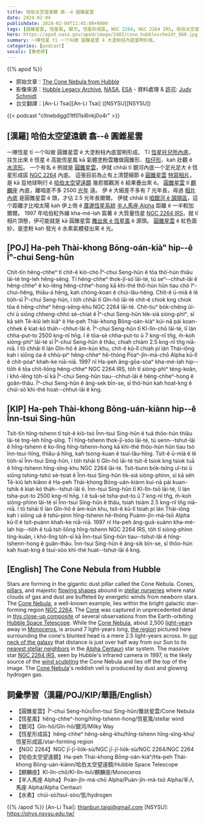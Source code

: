 ```yaml
---
title: 哈伯太空望遠鏡 翕--ê 圓錐星雲
date: 2024-02-04
publishdate: 2024-02-04T11:45:00+0800
tags: [圓錐星雲, 恆星風, 銀河, 恆星形成區, NGC 2264, NGC 2264 IRS, 哈伯太空望遠鏡, 麒麟座, 半人馬座 Alpha, 水素]
hero: https://apod.nasa.gov/apod/image/2402/cone_hubbleschmidt_960.jpg
summary: 一陣恆星 tī 一个叫做 圓錐星雲 ê 大塗粉柱內底當咧形成。
categories: [podcast]
vocals: [蔡老師]
---
```


{{% apod %}}

- 原始文章：[The Cone Nebula from Hubble](https://apod.nasa.gov/apod/ap240204.html)
- 影像來源：[Hubble Legacy Archive](https://hla.stsci.edu/), [NASA](https://www.nasa.gov/), [ESA](https://www.esa.int/) - 資料處理 & [許可][License]: [Judy Schmidt](https://geckzilla.com/)
- 台文翻譯：[An-Li Tsai][An-Li Tsai] ([NSYSU][NSYSU])

{{< podcast "cltnebdgg01tf01si6nkj0o4r" >}}

## [漢羅] 哈伯太空望遠鏡 翕--ê 圓錐星雲
一陣恆星 tī 一个叫做 圓錐星雲 ê 大塗粉柱內底當咧形成。
Tī [恆星托兒所內底][stellar nurseries]，拄生出來 ê 恆星 ê 高能恆星風 kā 氣體塗粉雲雕做圓錐形、[柱仔形][pillars]、kah 壯觀 ê [水流形][flowing shapes]。
一个有名 ê 例就是 [圓錐星雲][Cone Nebula 1]，伊就 chhāi tī 銀河內底一个足光足大 ê 恆星形成區 [NGC 2264][NGC 2264] 內底。
這張目前為止有上清楚細節 ê [圓錐星雲][Cone] [特寫相片][this close-up composite]，是 kā 踅地球咧行 ê [哈伯太空望遠鏡][Hubble Space Telescope] 幾若擺觀測 ê 結果疊出來 ê。
[圓錐星雲][Cone Nebula 2] tī [麒麟座][Monoceros] 內底，離咱差不多 2500 [光年][light-year] 遠。
伊 ê 大細差不多有 7 光年長，毋過 [相片內底][the region] 是圓錐星雲 ê 頭，才佔 2.5 光年長爾爾。
伊就 chhāi tī [咱銀河 ê 頷頸區][our neck of the galaxy]，這个距離才比咱太陽 kah 伊上倚 ê [厝邊恆星系統][nearest stellar neighbors] [半人馬座 Alpha][Alpha Centauri] 距離 ê 一半較加爾爾。
1997 年哈伯紅外線 kha-mé-lah 翕著 ê 大質量恆星 [NGC 2264 IRS][NGC 2264 IRS]，就 tī 相片頂懸，伊可能就是 kā 圓錐星雲 [雕出來 ê 恆星風][wind sculpting] ê 源頭。
[圓錐星雲][Cone Nebula 3] ê 紅色面紗，是塗粉 kah 發光 ê 水素氣體發出來 ê 光。

## [POJ] Ha-peh Thài-khong Bōng-oán-kiàⁿ hip--ê Îⁿ-chui Seng-hûn
Chi̍t-tīn hêng-chheⁿ tī chi̍t-ê kiò-chò Îⁿ-chui Seng-hûn ê tōa thô͘-hún thiāu lāi-té tng-leh hêng-sêng.
Tī hêng-chheⁿ thok-jî-só͘ lāi-té, tú seⁿ--chhut-lâi ê hêng-chheⁿ ê ko-lêng hêng-chheⁿ-hong kā khì-thé thô͘-hún hûn tiau chò îⁿ-chui-hêng, thiāu-á hêng, kah chòng-koan ê chúi-lâu-hêng.
Chi̍t-ê ū-miâ ê lē tio̍h-sī Îⁿ-chui Seng-hûn, i to̍h chhāi tī Gîn-hô lāi-té chi̍t-ê chiok kng chiok tōa ê hêng-chheⁿ hêng-sêng-khu NGC 2264 lāi-té.
Chit-tiuⁿ bo̍k-chêng ûi-chí ū siōng chheng-chhó sè-chiat ê Îⁿ-chui Seng-hûn te̍k-siá siòng-phìⁿ, sī kā se̍h Tē-kiû leh kiâⁿ ê Ha-peh Thài-khong Bōng-oán-kiàⁿ kúi-nā pái koan-chhek ê kiat-kó tha̍h--chhut-lâi ê.
Îⁿ-chui Seng-hûn tī Kî-lîn-chō lāi-té, lī lán chha-put-to 2500 kng-nî hn̄g.
I ê tōa-sè chha-put-to ū 7 kng-nî tn̂g, m̄-koh siòng-phìⁿ lāi-té sī Îⁿ-chui Seng-hûn ê thâu, chiah chiàm 2.5 kng-nî tn̂g niā-niā.
I tō chhāi tī lán Gîn-hô ê ām-kún khu, chit-ê kū-lî chiah pí lán Thài-iông kah i siōng óa ê chhù-piⁿ hêng-chheⁿ hē-thóng Pòaⁿ-jîn-má-chō Alpha kū-lî ê chi̍t-pòaⁿ khah-ke niā-niā.
1997 nî Ha-peh âng-gōa-sòaⁿ kha-mé-lah hip--tio̍h ê tōa chit-liōng hêng-chheⁿ NGC 2264 IRS, to̍h tī siòng-phìⁿ téng-koân, i khó-lêng to̍h-sī kā Îⁿ-chui Seng-hûn tiau--chhut-lâi ê hêng-chheⁿ-hong ê goân-thâu.
Îⁿ-chui Seng-hûn ê âng-sek bīn-se, sī thô͘-hún kah hoat-kng ê chúi-sò͘ khì-thé hoat--chhut-lâi ê kng.

## [KIP] Ha-peh Thài-khong Bōng-uán-kiànn hip--ê Înn-tsui Sing-hûn
Tsi̍t-tīn hîng-tshenn tī tsi̍t-ê kiò-tsò Înn-tsui Sing-hûn ê tuā thôo-hún thiāu lāi-té tng-leh hîng-sîng.
Tī hîng-tshenn thok-jî-sóo lāi-té, tú senn--tshut-lâi ê hîng-tshenn ê ko-lîng hîng-tshenn-hong kā khì-thé thôo-hún hûn tiau tsò înn-tsui-hîng, thiāu-á hîng, kah tsòng-kuan ê tsuí-lâu-hîng.
Tsi̍t-ê ū-miâ ê lē tio̍h-sī Înn-tsui Sing-hûn, i to̍h tshāi tī Gîn-hô lāi-té tsi̍t-ê tsiok kng tsiok tuā ê hîng-tshenn hîng-sîng-khu NGC 2264 lāi-té.
Tsit-tiunn bo̍k-tsîng uî-tsí ū siōng tshing-tshó sè-tsiat ê Înn-tsui Sing-hûn ti̍k-siá siòng-phìnn, sī kā se̍h Tē-kiû leh kiânn ê Ha-peh Thài-khong Bōng-uán-kiànn kuí-nā pái kuan-tshik ê kiat-kó tha̍h--tshut-lâi ê.
Înn-tsui Sing-hûn tī Kî-lîn-tsō lāi-té, lī lán tsha-put-to 2500 kng-nî hn̄g.
I ê tuā-sè tsha-put-to ū 7 kng-nî tn̂g, m̄-koh siòng-phìnn lāi-té sī Înn-tsui Sing-hûn ê thâu, tsiah tsiàm 2.5 kng-nî tn̂g niā-niā.
I tō tshāi tī lán Gîn-hô ê ām-kún khu, tsit-ê kū-lî tsiah pí lán Thài-iông kah i siōng uá ê tshù-pinn hîng-tshenn hē-thóng Puànn-jîn-má-tsō Alpha kū-lî ê tsi̍t-puànn khah-ke niā-niā.
1997 nî Ha-peh âng-guā-suànn kha-mé-lah hip--tio̍h ê tuā tsit-liōng hîng-tshenn NGC 2264 IRS, to̍h tī siòng-phìnn tíng-kuân, i khó-lîng to̍h-sī kā Înn-tsui Sing-hûn tiau--tshut-lâi ê hîng-tshenn-hong ê guân-thâu.
Înn-tsui Sing-hûn ê âng-sik bīn-se, sī thôo-hún kah huat-kng ê tsuí-sòo khì-thé huat--tshut-lâi ê kng.

## [English] The Cone Nebula from Hubble
Stars are forming in the gigantic dust pillar called the Cone Nebula.
Cones, [pillars][pillars], and majestic [flowing shapes][flowing shapes] abound in [stellar nurseries][stellar nurseries] where natal clouds of gas and dust are buffeted by energetic winds from newborn stars.
The [Cone Nebula][Cone Nebula 1], a well-known example, lies within the bright galactic star-forming region [NGC 2264][NGC 2264].
The [Cone][Cone] was captured in unprecedented detail in [this close-up composite][this close-up composite] of several observations from the Earth-orbiting [Hubble Space Telescope][Hubble Space Telescope].
While the [Cone Nebula][Cone Nebula 2], about 2,500 [light-year][light-year]s away in [Monoceros][Monoceros], is around 7 light-years long, [the region][the region] pictured here surrounding the cone's blunted head is a mere 2.5 light-years across.
In [our neck of the galaxy][our neck of the galaxy] that distance is just over half way from our Sun to its [nearest stellar neighbors][nearest stellar neighbors] in the [Alpha Centauri][Alpha Centauri] star system.
The massive star [NGC 2264 IRS][NGC 2264 IRS], seen by Hubble's infrared camera in 1997, is the likely source of the [wind sculpting][wind sculpting] the Cone Nebula and lies off the top of the image.
The [Cone Nebula][Cone Nebula 3]'s reddish veil is produced by dust and glowing hydrogen gas.

## 詞彙學習（漢羅/POJ/KIP/華語/English）
- 【圓錐星雲】Îⁿ-chui Seng-hûn/Înn-tsui Sing-hûn/錐狀星雲/Cone Nebula
- 【恆星風】hêng-chheⁿ-hong/hîng-tshenn-hong/恆星風/stellar wind
- 【銀河】Gîn-hô/Gîn-hô/銀河/Milky Way
- 【恆星形成區】hêng-chheⁿ hêng-sêng-khu/hîng-tshenn hîng-sîng-khu/恆星形成區/star-forming region
- 【NGC 2264】NGC jī-jī-lio̍k-sù/NGC jī-jī-lio̍k-sù/NGC 2264/NGC 2264
- 【哈伯太空望遠鏡】Ha-peh Thài-khong Bōng-oán-kiàⁿ/Ha-peh Thài-khong Bōng-uán-kiànn/哈伯太空望遠鏡/Hubble Space Telescope
- 【麒麟座】Kî-lîn-chō/Kî-lîn-tsō/麒麟座/Monoceros
- 【半人馬座 Alpha】Poàn-jîn-má-chō Alpha/Puàn-jîn-má-tsō Alpha/半人馬座 Alpha/Alpha Centauri
- 【水素】chúi-sò͘/tsuí-sòo/氫/hydrogen

{{% /apod %}}
[An-Li Tsai]: thianbun.taigi@gmail.com
[NSYSU]: https://phys.nsysu.edu.tw/

[copyright]: https://apod.nasa.gov/apod/fap/lib/about_apod.html#srapply
[License]: https://creativecommons.org/licenses/by/2.0/

[pillars]:https://apod.nasa.gov/apod/ap011125.html
[flowing shapes]:http://www.goodearthgraphics.com/virtcave/staltite/staltite.html
[stellar nurseries]:https://esahubble.org/science/formation_of_stars/
[Cone Nebula 1]:https://apod.nasa.gov/apod/ap230110.html
[NGC 2264]:https://apod.nasa.gov/apod/ap201226.html
[Cone]:https://en.wikipedia.org/wiki/Cone_nebula
[this close-up composite]:https://www.flickr.com/photos/geckzilla/13313909663/
[Hubble Space Telescope]:https://esahubble.org/about/
[Cone Nebula 2]:https://apod.nasa.gov/apod/ap190416.html
[light-year]:https://spaceplace.nasa.gov/light-year/
[Monoceros]:https://en.wikipedia.org/wiki/Monoceros
[the region]:https://apod.nasa.gov/apod/image/0205/cone_hst_label.jpg
[our neck of the galaxy]:http://www.atlasoftheuniverse.com/galaxy.html
[nearest stellar neighbors]:https://apod.nasa.gov/apod/ap160825.html
[Alpha Centauri]:https://apod.nasa.gov/apod/ap120628.html
[NGC 2264 IRS]:https://apod.nasa.gov/apod/ap970611.html
[wind sculpting]:https://t4.ftcdn.net/jpg/05/92/36/97/360_F_592369798_B4z51rOFjAw2rzf0CuZmcv8Pic6OpiB9.jpg
[Cone Nebula 3]:https://apod.nasa.gov/apod/ap070509.html
